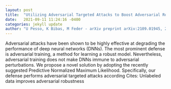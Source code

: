 ```yaml
---
layout: post
title:  "Utilizing Adversarial Targeted Attacks to Boost Adversarial Robustness"
date:   2021-09-11 11:24:16 -0400
categories: jekyll update
author: "U Pesso, K Bibas, M Feder - arXiv preprint arXiv:2109.01945, 2021"
---
```

Adversarial attacks have been shown to be highly effective at degrading the performance of deep neural networks (DNNs). The most prominent defense is adversarial training, a method for learning a robust model. Nevertheless, adversarial training does not make DNNs immune to adversarial perturbations. We propose a novel solution by adopting the recently suggested Predictive Normalized Maximum Likelihood. Specifically, our defense performs adversarial targeted attacks according Cites: Unlabeled data improves adversarial robustness